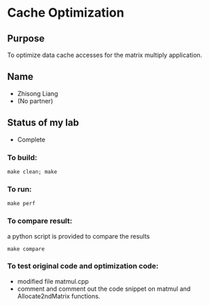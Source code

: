 # Cache Optimization

## Purpose
To optimize data cache accesses for the matrix multiply application.

## Name
* Zhisong Liang
* (No partner)

## Status of my lab
* Complete

### To build:
```shell
make clean; make
```

### To run:
```shell
make perf
```

### To compare result:
a python script is provided to compare the results
```shell
make compare
```

### To test original code and optimization code:
* modified file matmul.cpp
* comment and comment out the code snippet on matmul and Allocate2ndMatrix functions. 


